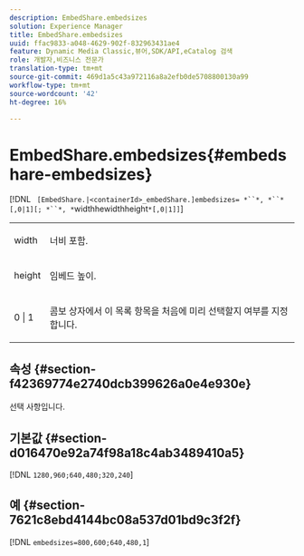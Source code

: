 ```yaml
---
description: EmbedShare.embedsizes
solution: Experience Manager
title: EmbedShare.embedsizes
uuid: ffac9833-a048-4629-902f-832963431ae4
feature: Dynamic Media Classic,뷰어,SDK/API,eCatalog 검색
role: 개발자,비즈니스 전문가
translation-type: tm+mt
source-git-commit: 469d1a5c43a972116a8a2efb0de5708800130a99
workflow-type: tm+mt
source-wordcount: '42'
ht-degree: 16%

---
```



# EmbedShare.embedsizes{#embedshare-embedsizes}

[!DNL ` [EmbedShare.|<containerId>_embedShare.]embedsizes= *``*, *``*[,0|1][; *``*, *`widthhewidthheight`*[,0|1]]`]

<table id="table_2B109D2F91E64B5382B31921C3780FA5"> 
 <tbody> 
  <tr> 
   <td colname="col1"> <p> <span class="codeph"> <span class="varname"> width </span> </span> </p> </td> 
   <td colname="col2"> <p>너비 포함. </p> </td> 
  </tr> 
  <tr> 
   <td colname="col1"> <p> <span class="codeph"> <span class="varname"> height </span> </span> </p> </td> 
   <td colname="col2"> <p>임베드 높이. </p> </td> 
  </tr> 
  <tr> 
   <td colname="col1"> <p> <span class="codeph"> 0 | 1 </span> </p> </td> 
   <td colname="col2"> <p> 콤보 상자에서 이 목록 항목을 처음에 미리 선택할지 여부를 지정합니다. </p> </td> 
  </tr> 
 </tbody> 
</table>

## 속성 {#section-f42369774e2740dcb399626a0e4e930e}

선택 사항입니다.

## 기본값 {#section-d016470e92a74f98a18c4ab3489410a5}

[!DNL `1280,960;640,480;320,240`]

## 예 {#section-7621c8ebd4144bc08a537d01bd9c3f2f}

[!DNL `embedsizes=800,600;640,480,1`]
